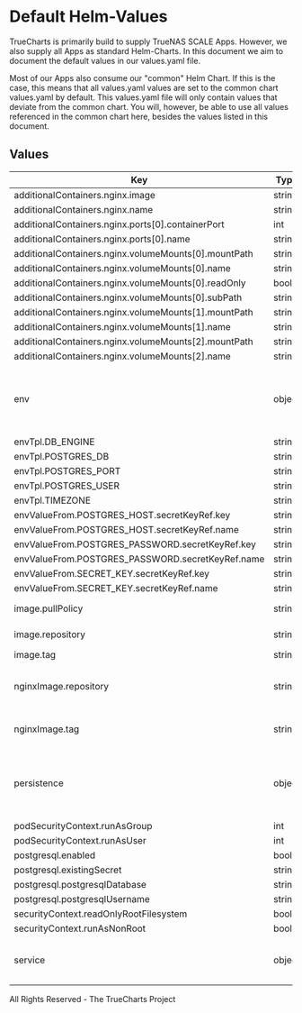 # Default Helm-Values

TrueCharts is primarily build to supply TrueNAS SCALE Apps.
However, we also supply all Apps as standard Helm-Charts. In this document we aim to document the default values in our values.yaml file.

Most of our Apps also consume our "common" Helm Chart.
If this is the case, this means that all values.yaml values are set to the common chart values.yaml by default. This values.yaml file will only contain values that deviate from the common chart.
You will, however, be able to use all values referenced in the common chart here, besides the values listed in this document.

## Values

| Key | Type | Default | Description |
|-----|------|---------|-------------|
| additionalContainers.nginx.image | string | `"{{ .Values.nginxImage.repository }}:{{ .Values.nginxImage.tag }}"` |  |
| additionalContainers.nginx.name | string | `"nginx"` |  |
| additionalContainers.nginx.ports[0].containerPort | int | `80` |  |
| additionalContainers.nginx.ports[0].name | string | `"main"` |  |
| additionalContainers.nginx.volumeMounts[0].mountPath | string | `"/etc/nginx/nginx.conf"` |  |
| additionalContainers.nginx.volumeMounts[0].name | string | `"recipes-config"` |  |
| additionalContainers.nginx.volumeMounts[0].readOnly | bool | `true` |  |
| additionalContainers.nginx.volumeMounts[0].subPath | string | `"nginx-config"` |  |
| additionalContainers.nginx.volumeMounts[1].mountPath | string | `"/media"` |  |
| additionalContainers.nginx.volumeMounts[1].name | string | `"media"` |  |
| additionalContainers.nginx.volumeMounts[2].mountPath | string | `"/static"` |  |
| additionalContainers.nginx.volumeMounts[2].name | string | `"static"` |  |
| env | object | See below | environment variables. See [project docs](https://raw.githubusercontent.com/vabene1111/recipes/master/.env.template) for more details. |
| envTpl.DB_ENGINE | string | `"django.db.backends.postgresql"` |  |
| envTpl.POSTGRES_DB | string | `"{{ .Values.postgresql.postgresqlDatabase }}"` |  |
| envTpl.POSTGRES_PORT | string | `"5432"` |  |
| envTpl.POSTGRES_USER | string | `"{{ .Values.postgresql.postgresqlUsername }}"` |  |
| envTpl.TIMEZONE | string | `"{{ .Values.env.TZ }}"` |  |
| envValueFrom.POSTGRES_HOST.secretKeyRef.key | string | `"plainhost"` |  |
| envValueFrom.POSTGRES_HOST.secretKeyRef.name | string | `"dbcreds"` |  |
| envValueFrom.POSTGRES_PASSWORD.secretKeyRef.key | string | `"postgresql-password"` |  |
| envValueFrom.POSTGRES_PASSWORD.secretKeyRef.name | string | `"dbcreds"` |  |
| envValueFrom.SECRET_KEY.secretKeyRef.key | string | `"SECRET_KEY"` |  |
| envValueFrom.SECRET_KEY.secretKeyRef.name | string | `"recipes-secrets"` |  |
| image.pullPolicy | string | `"IfNotPresent"` | image pull policy |
| image.repository | string | `"tccr.io/truecharts/recipes"` | image repository |
| image.tag | string | `"v1.0.2@sha256:d61f230769c64948f1b2c56ec189666bb08821b02f383f4e0c299c35d2542cbc"` | image tag |
| nginxImage.repository | string | `"tccr.io/truecharts/nginx"` | nginx sidecar image repository |
| nginxImage.tag | string | `"v1.21.4@sha256:81b9486bd8b0f8c9d933013a4b4a6267463625e0dcc756c01ec766ba386f6c93"` | nginx sidecar image tag |
| persistence | object | See values.yaml | Configure persistence settings for the chart under this key. |
| podSecurityContext.runAsGroup | int | `0` |  |
| podSecurityContext.runAsUser | int | `0` |  |
| postgresql.enabled | bool | `true` |  |
| postgresql.existingSecret | string | `"dbcreds"` |  |
| postgresql.postgresqlDatabase | string | `"recipes"` |  |
| postgresql.postgresqlUsername | string | `"recipes"` |  |
| securityContext.readOnlyRootFilesystem | bool | `false` |  |
| securityContext.runAsNonRoot | bool | `false` |  |
| service | object | See values.yaml | Configures service settings for the chart. |

All Rights Reserved - The TrueCharts Project
